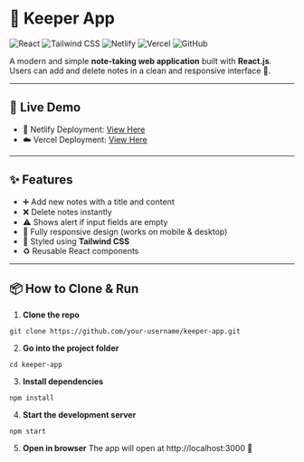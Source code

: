 # 📝 Keeper App

![React](https://img.shields.io/badge/React-v18.2.0-blue?logo=react&logoColor=white) 
![Tailwind CSS](https://img.shields.io/badge/Tailwind%20CSS-v3.3.2-skyblue?logo=tailwind-css&logoColor=white) 
![Netlify](https://img.shields.io/badge/Netlify-%20-brightgreen?logo=netlify&logoColor=white) 
![Vercel](https://img.shields.io/badge/Vercel-%20-black?logo=vercel&logoColor=white) 
![GitHub](https://img.shields.io/badge/GitHub-%20-black?logo=github&logoColor=white)


A modern and simple **note-taking web application** built with **React.js**.  
Users can add and delete notes in a clean and responsive interface 🌼.

---

## 🚀 Live Demo

- 🌱 Netlify Deployment: [View Here]()  
- ☁️ Vercel Deployment: [View Here]()  

---

## ✨ Features

- ➕ Add new notes with a title and content  
- ❌ Delete notes instantly  
- ⚠️ Shows alert if input fields are empty  
- 📱 Fully responsive design (works on mobile & desktop)  
- 🎨 Styled using **Tailwind CSS**  
- ♻️ Reusable React components  

---

## 📦 How to Clone & Run

1. **Clone the repo**  
```
git clone https://github.com/your-username/keeper-app.git
```

2. **Go into the project folder**
```
cd keeper-app
```

3. **Install dependencies**
```
npm install
```

4. **Start the development server**
```
npm start
```

5. **Open in browser**
The app will open at http://localhost:3000 🌼
